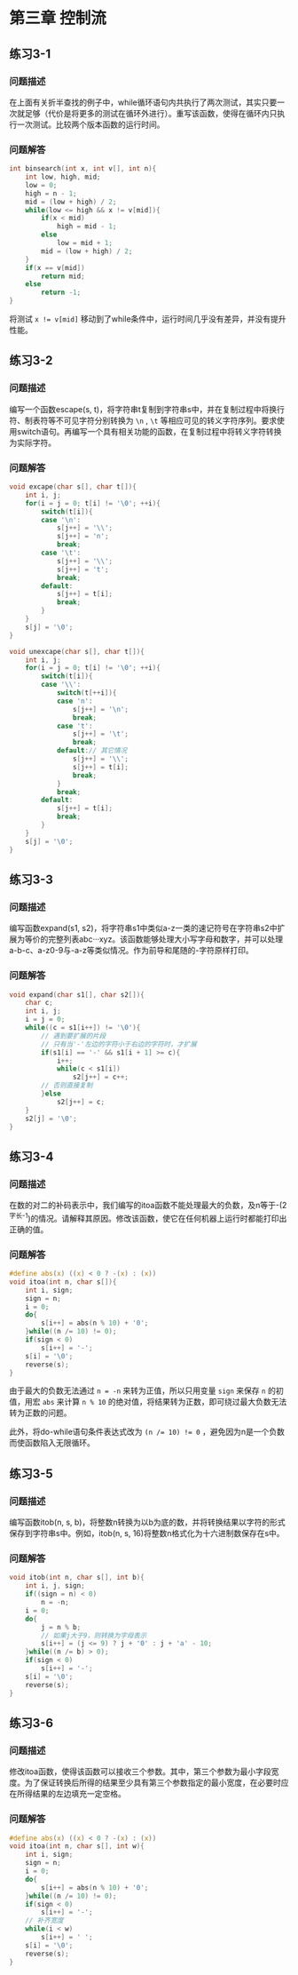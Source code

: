 # 第三章 控制流  

## 练习3-1  
### 问题描述  
在上面有关折半查找的例子中，while循环语句内共执行了两次测试，其实只要一次就足够（代价是将更多的测试在循环外进行）。重写该函数，使得在循环内只执行一次测试。比较两个版本函数的运行时间。  
### 问题解答  
```C
int binsearch(int x, int v[], int n){
    int low, high, mid;
    low = 0;
    high = n - 1;
    mid = (low + high) / 2;
    while(low <= high && x != v[mid]){
        if(x < mid)
            high = mid - 1;
        else
            low = mid + 1;
        mid = (low + high) / 2;
    }
    if(x == v[mid])
        return mid;
    else
        return -1;
}
```  
将测试 `x != v[mid]` 移动到了while条件中，运行时间几乎没有差异，并没有提升性能。  
## 练习3-2  
### 问题描述  
编写一个函数escape(s, t)，将字符串t复制到字符串s中，并在复制过程中将换行符、制表符等不可见字符分别转换为 `\n` , `\t` 等相应可见的转义字符序列。要求使用switch语句。再编写一个具有相关功能的函数，在复制过程中将转义字符转换为实际字符。  
### 问题解答  
```C
void excape(char s[], char t[]){
    int i, j;
    for(i = j = 0; t[i] != '\0'; ++i){
        switch(t[i]){
        case '\n':
            s[j++] = '\\';
            s[j++] = 'n';
            break;
        case '\t':
            s[j++] = '\\';
            s[j++] = 't';
            break;
        default:
            s[j++] = t[i];
            break;
        }
    }
    s[j] = '\0';
}  
```  
```C
void unexcape(char s[], char t[]){
    int i, j;
    for(i = j = 0; t[i] != '\0'; ++i){
        switch(t[i]){
        case '\\':
            switch(t[++i]){
            case 'n':
                s[j++] = '\n';
                break;
            case 't':
                s[j++] = '\t';
                break;
            default:// 其它情况
                s[j++] = '\\';
                s[j++] = t[i];
                break;
            }
            break;
        default:
            s[j++] = t[i];
            break;
        }
    }
    s[j] = '\0';
}
```  
## 练习3-3  
### 问题描述  
编写函数expand(s1, s2)，将字符串s1中类似a-z一类的速记符号在字符串s2中扩展为等价的完整列表abc···xyz。该函数能够处理大小写字母和数字，并可以处理a-b-c、a-z0-9与-a-z等类似情况。作为前导和尾随的-字符原样打印。  
### 问题解答  
```C
void expand(char s1[], char s2[]){
    char c;
    int i, j;
    i = j = 0;
    while((c = s1[i++]) != '\0'){
        // 遇到要扩展的片段
        // 只有当'-'左边的字符小于右边的字符时，才扩展
        if(s1[i] == '-' && s1[i + 1] >= c){
            i++;
            while(c < s1[i])
                s2[j++] = c++;
        // 否则直接复制
        }else
            s2[j++] = c;
    }
    s2[j] = '\0';
}
```  
## 练习3-4  
### 问题描述  
在数的对二的补码表示中，我们编写的itoa函数不能处理最大的负数，及n等于-(2<sup>字长-1</sup>)的情况。请解释其原因。修改该函数，使它在任何机器上运行时都能打印出正确的值。  
### 问题解答  
```C
#define abs(x) ((x) < 0 ? -(x) : (x))
void itoa(int n, char s[]){
    int i, sign;
    sign = n;
    i = 0;
    do{
        s[i++] = abs(n % 10) + '0';
    }while((n /= 10) != 0);
    if(sign < 0)
        s[i++] = '-';
    s[i] = '\0';
    reverse(s);
}
```  
由于最大的负数无法通过 `n = -n` 来转为正值，所以只用变量 `sign` 来保存 `n` 的初值，用宏 `abs` 来计算 `n % 10` 的绝对值，将结果转为正数，即可绕过最大负数无法转为正数的问题。  

此外，将do-while语句条件表达式改为 `(n /= 10) != 0` ，避免因为n是一个负数而使函数陷入无限循环。  

## 练习3-5  
### 问题描述  
编写函数itob(n, s, b)，将整数n转换为以b为底的数，并将转换结果以字符的形式保存到字符串s中。例如，itob(n, s, 16)将整数n格式化为十六进制数保存在s中。  
### 问题解答  
```C
void itob(int n, char s[], int b){
    int i, j, sign;
    if((sign = n) < 0)
        n = -n;
    i = 0;
    do{
        j = n % b;
        // 如果j大于9，则转换为字母表示
        s[i++] = (j <= 9) ? j + '0' : j + 'a' - 10;
    }while((n /= b) > 0);
    if(sign < 0)
        s[i++] = '-';
    s[i] = '\0';
    reverse(s);
}
```  
## 练习3-6  
### 问题描述  
修改itoa函数，使得该函数可以接收三个参数。其中，第三个参数为最小字段宽度。为了保证转换后所得的结果至少具有第三个参数指定的最小宽度，在必要时应在所得结果的左边填充一定空格。  
### 问题解答  
```C
#define abs(x) ((x) < 0 ? -(x) : (x))
void itoa(int n, char s[], int w){
    int i, sign;
    sign = n;
    i = 0;
    do{
        s[i++] = abs(n % 10) + '0';
    }while((n /= 10) != 0);
    if(sign < 0)
        s[i++] = '-';
    // 补齐宽度
    while(i < w)
        s[i++] = ' ';
    s[i] = '\0';
    reverse(s);
}
```  
